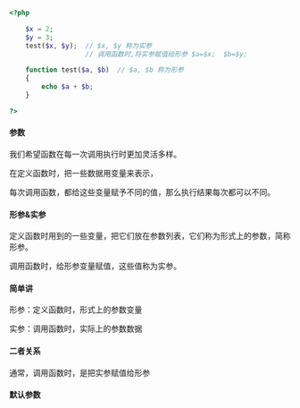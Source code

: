 ```php
<?php

    $x = 2; 
    $y = 3;
    test($x, $y);  // $x, $y 称为实参   
                   // 调用函数时,将实参赋值给形参 $a=$x;  $b=$y;

    function test($a, $b)  // $a, $b 称为形参
    {
        echo $a + $b;
    }

?>
```

#### 参数

我们希望函数在每一次调用执行时更加灵活多样。

在定义函数时，把一些数据用变量来表示，

每次调用函数，都给这些变量赋予不同的值，那么执行结果每次都可以不同。

#### 形参&实参

定义函数时用到的一些变量，把它们放在参数列表，它们称为形式上的参数，简称形参。

调用函数时，给形参变量赋值，这些值称为实参。

#### 简单讲

形参：定义函数时，形式上的参数变量

实参：调用函数时，实际上的参数数据

#### 二者关系

通常，调用函数时，是把实参赋值给形参

#### 默认参数



